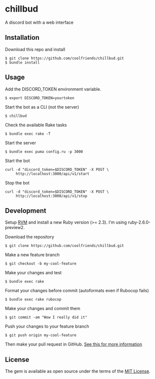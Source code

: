 # chillbud

A discord bot with a web interface

## Installation
Download this repo and install

    $ git clone https://github.com/coolfriends/chillbud.git
    $ bundle install

## Usage
Add the DISCORD_TOKEN environment variable.

    $ export DISCORD_TOKEN=yourtoken
    
Start the bot as a CLI (not the server)

    $ chillbud

Check the available Rake tasks

    $ bundle exec rake -T

Start the server

    $ bundle exec puma config.ru -p 3000

Start the bot

    curl -d "discord_token=$DISCORD_TOKEN" -X POST \
         http://localhost:3000/api/v1/start

Stop the bot

    curl -d "discord_token=$DISCORD_TOKEN" -X POST \
         http://localhost:3000/api/v1/stop
           
## Development
Setup [RVM](https://rvm.io/) and install a new Ruby version (>= 2.3).
I'm using ruby-2.6.0-preview2.

Download the repository

    $ git clone https://github.com/coolfriends/chillbud.git

Make a new feature branch

    $ git checkout -b my-cool-feature
    
Make your changes and test

    $ bundle exec rake
    
Format your changes before commit (autoformats even if Rubocop fails)

    $ bundle exec rake rubocop

Make your changes and commit them

    $ git commit -am "Wow I really did it"

Push your changes to your feature branch

    $ git push origin my-cool-feature


Then make your pull request in GitHub.
[See this for more information](https://yangsu.github.io/pull-request-tutorial/)

## License

The gem is available as open source under the terms of the [MIT License](https://opensource.org/licenses/MIT).
